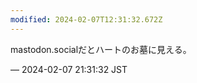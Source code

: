 ```yaml
---
modified: 2024-02-07T12:31:32.672Z
---
```


<p>mastodon.socialだとハートのお墓に見える。</p>

&mdash; 2024-02-07 21:31:32 JST

<!-- Original URL: https://mastodon.social/@sakuramochi0/111890208697451890-->
